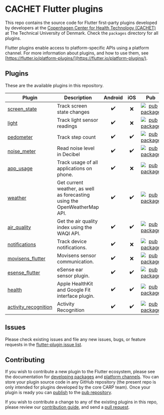 # CACHET Flutter plugins

This repo contains the source code for Flutter first-party plugins developed by developers at the [Copenhagen Center for Health Technology (CACHET)](http://www.cachet.dk/) at The Technical University of Denmark.
Check the `packages` directory for all plugins.

Flutter plugins enable access to platform-specific APIs using a platform channel. 
For more information about plugins, and how to use them, see
[https://flutter.io/platform-plugins/](https://flutter.io/platform-plugins/).

## Plugins
These are the available plugins in this repository.

| Plugin | Description | Android | iOS |    Pub    | 
|--------|-------------|:-------:|:---:|:---------:|
| [screen_state](./packages/screen_state) | Track screen state changes | ✔️ | ❌ | [![pub package](https://img.shields.io/pub/v/screen_state.svg)](https://pub.dartlang.org/packages/screen_state) |
| [light](./packages/light) | Track light sensor readings | ✔️ | ❌ |  [![pub package](https://img.shields.io/pub/v/light.svg)](https://pub.dartlang.org/packages/light) |
| [pedometer](./packages/pedometer) | Track step count |  ✔️ | ✔️ | [![pub package](https://img.shields.io/pub/v/pedometer.svg)](https://pub.dartlang.org/packages/pedometer) |
| [noise_meter](./packages/noise_meter) | Read noise level in Decibel | ✔️ | ✔️  | [![pub package](https://img.shields.io/pub/v/noise_meter.svg)](https://pub.dartlang.org/packages/noise_meter) |
| [app_usage](./packages/app_usage) | Track usage of all applications on phone. | ✔️ | ❌  | [![pub package](https://img.shields.io/pub/v/app_usage.svg)](https://pub.dartlang.org/packages/app_usage) |
| [weather](./packages/weather) | Get current weather, as well as forecasting using the OpenWeatherMap API. | ✔️ | ✔️  | [![pub package](https://img.shields.io/pub/v/weather.svg)](https://pub.dartlang.org/packages/weather) |
| [air_quality](./packages/air_quality) | Get the air quality index using the WAQI API. | ✔️ | ✔️  | [![pub package](https://img.shields.io/pub/v/air_quality.svg)](https://pub.dartlang.org/packages/air_quality) |
| [notifications](./packages/notifications) | Track device notifications. | ✔️ | ❌  | [![pub package](https://img.shields.io/pub/v/notifications.svg)](https://pub.dartlang.org/packages/notifications) |
| [movisens_flutter](./packages/movisens_flutter) | Movisens sensor communication. | ✔️ | ❌  | [![pub package](https://img.shields.io/pub/v/movisens_flutter.svg)](https://pub.dartlang.org/packages/movisens_flutter) |
| [esense_flutter](./packages/esense_flutter) | eSense ear sensor plugin. | ✔️ | ✔️  | [![pub package](https://img.shields.io/pub/v/esense_flutter.svg)](https://pub.dartlang.org/packages/esense_flutter) |
| [health](./packages/health) | Apple HealthKit and Google Fit interface plugin. | ✔️ | ✔️  | [![pub package](https://img.shields.io/pub/v/health.svg)](https://pub.dartlang.org/packages/health) |
| [activity_recognition](./packages/activity_recognition_flutter) | Activity Recognition | ✔️ | ✔️  | [![pub package](https://img.shields.io/pub/v/activity_recognition_flutter.svg)](https://pub.dartlang.org/packages/activity_recognition_flutter) |

## Issues

Please check existing issues and file any new issues, bugs, or feature requests in the [flutter-plugin issue list](https://github.com/cph-cachet/flutter-plugins/issues).

## Contributing

If you wish to contribute a new plugin to the Flutter ecosystem, please
see the documentation for [developing packages](https://flutter.io/developing-packages/) and
[platform channels](https://flutter.io/platform-channels/). You can store
your plugin source code in any GitHub repository (the present repo is only
intended for plugins developed by the core CARP team). Once your plugin
is ready you can [publish](https://flutter.io/developing-packages/#publish)
to the [pub repository](https://pub.dartlang.org/).

If you wish to contribute a change to any of the existing plugins in this repo,
please review our [contribution guide](https://github.com/cph-cachet/flutter-plugins/CONTRIBUTING.md),
and send a [pull request](https://github.com/cph-cachet/flutter-plugins/pulls).

